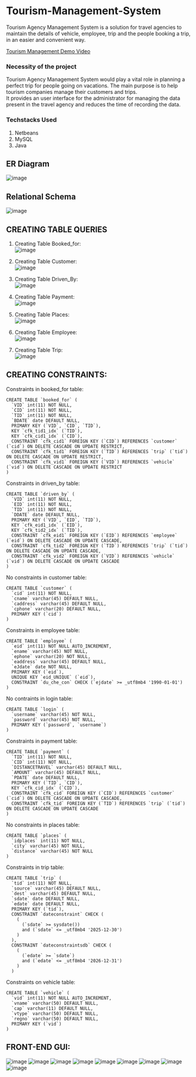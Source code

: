 # Tourism-Management-System
Tourism Agency Management System is a solution for travel agencies to maintain the details of vehicle, employee, trip and the people booking a trip, in an easier and convenient way.  

[Tourism Management Demo Video](./Tourism%20Management.mp4)
### Necessity of the project 
Tourism Agency Management System would play a vital role in planning a perfect trip for people going on vacations.
The main purpose is to help tourism companies manage their customers and trips.  
It provides an user interface for the administrator for managing the data present in the travel agency and reduces the time of recording the data.
### Techstacks Used
1. Netbeans  
2. MySQL  
3. Java  
## ER Diagram
![image](https://user-images.githubusercontent.com/75008683/177980506-da644d8a-ada3-4ae6-a35f-ea2a340b828d.png)
## Relational Schema
![image](https://user-images.githubusercontent.com/75008683/177980603-60c6845a-802c-4f3c-b487-bc85354f6a55.png)

## CREATING TABLE QUERIES
1. Creating Table Booked_for:  
![image](https://user-images.githubusercontent.com/75008683/177981747-73fa34a3-9555-4886-b1c8-07a5872d44c2.png)


2. Creating Table Customer:  
![image](https://user-images.githubusercontent.com/75008683/177981775-ff64316b-a3bd-4c41-8d0a-89b67d880b8b.png)


3. Creating Table Driven_By:  
![image](https://user-images.githubusercontent.com/75008683/177981803-5bfac38f-6aae-4c52-a8be-5ef14c7a5068.png)


4. Creating Table Payment:  
![image](https://user-images.githubusercontent.com/75008683/177981840-0dd6d013-80e1-446c-9891-f5c1ad322549.png)


5. Creating Table Places:  
![image](https://user-images.githubusercontent.com/75008683/177981863-d66e8a93-d2a3-4fdf-80ea-fb8c98bf7b06.png)


6. Creating Table Employee:  
![image](https://user-images.githubusercontent.com/75008683/177981897-6334af9b-a38a-4acf-ab40-9a40e7b6687d.png)


7. Creating Table Trip:  
![image](https://user-images.githubusercontent.com/75008683/177981921-23d1fefc-b85b-4fca-a9c8-a54c64bcc17d.png)

## CREATING CONSTRAINTS:
Constraints in booked_for table:  
```
CREATE TABLE `booked_for` (
  `VID` int(11) NOT NULL,
  `CID` int(11) NOT NULL,
  `TID` int(11) NOT NULL,
  `BDATE` date DEFAULT NULL,
  PRIMARY KEY (`VID`, `CID`, `TID`),
  KEY `cfk_tid1_idx` (`TID`),
  KEY `cfk_cid1_idx` (`CID`),
  CONSTRAINT `cfk_cid1` FOREIGN KEY (`CID`) REFERENCES `customer` (`cid`) ON DELETE CASCADE ON UPDATE RESTRICT,
  CONSTRAINT `cfk_tid1` FOREIGN KEY (`TID`) REFERENCES `trip` (`tid`) ON DELETE CASCADE ON UPDATE RESTRICT,
  CONSTRAINT `cfk_vid1` FOREIGN KEY (`VID`) REFERENCES `vehicle` (`vid`) ON DELETE CASCADE ON UPDATE RESTRICT
)
```

Constraints in driven_by table:  
```
CREATE TABLE `driven_by` (
  `VID` int(11) NOT NULL,
  `EID` int(11) NOT NULL,
  `TID` int(11) NOT NULL,
  `DDATE` date DEFAULT NULL,
  PRIMARY KEY (`VID`, `EID`, `TID`),
  KEY `cfk_eid1_idx` (`EID`),
  KEY `cfk_tid2_idx` (`TID`),
  CONSTRAINT `cfk_eid1` FOREIGN KEY (`EID`) REFERENCES `employee` (`eid`) ON DELETE CASCADE ON UPDATE CASCADE,
  CONSTRAINT `cfk_tid2` FOREIGN KEY (`TID`) REFERENCES `trip` (`tid`) ON DELETE CASCADE ON UPDATE CASCADE,
  CONSTRAINT `cfk_vid2` FOREIGN KEY (`VID`) REFERENCES `vehicle` (`vid`) ON DELETE CASCADE ON UPDATE CASCADE
)
```

No constraints in customer table:  
```
CREATE TABLE `customer` (
  `cid` int(11) NOT NULL,
  `cname` varchar(45) DEFAULT NULL,
  `caddress` varchar(45) DEFAULT NULL,
  `cphone` varchar(20) DEFAULT NULL,
  PRIMARY KEY (`cid`)
)
```

Constraints in employee table:  
```
CREATE TABLE `employee` (
  `eid` int(11) NOT NULL AUTO_INCREMENT,
  `ename` varchar(45) NOT NULL,
  `ephone` varchar(20) NOT NULL,
  `eaddress` varchar(45) DEFAULT NULL,
  `eJdate` date NOT NULL,
  PRIMARY KEY (`eid`),
  UNIQUE KEY `eid_UNIQUE` (`eid`),
  CONSTRAINT `du_che_con` CHECK (`ejdate` >= _utf8mb4 '1990-01-01')
)
```

No contraints in login table:  
```
CREATE TABLE `login` (
  `username` varchar(45) NOT NULL,
  `password` varchar(45) NOT NULL,
  PRIMARY KEY (`password`, `username`)
)
```

Constraints in payment table:  
```
CREATE TABLE `payment` (
  `TID` int(11) NOT NULL,
  `CID` int(11) NOT NULL,
  `DISTANCETRAVEL` varchar(45) DEFAULT NULL,
  `AMOUNT` varchar(45) DEFAULT NULL,
  `PDATE` date DEFAULT NULL,
  PRIMARY KEY (`TID`, `CID`),
  KEY `cfk_cid_idx` (`CID`),
  CONSTRAINT `cfk_cid` FOREIGN KEY (`CID`) REFERENCES `customer` (`cid`) ON DELETE CASCADE ON UPDATE CASCADE,
  CONSTRAINT `cfk_tid` FOREIGN KEY (`TID`) REFERENCES `trip` (`tid`) ON DELETE CASCADE ON UPDATE CASCADE
)
```

No constraints in places table:  
```
CREATE TABLE `places` (
  `idplaces` int(11) NOT NULL,
  `city` varchar(45) NOT NULL,
  `distance` varchar(45) NOT NULL
)
```

Constraints in trip table:  
```
CREATE TABLE `trip` (
  `tid` int(11) NOT NULL,
  `source` varchar(45) DEFAULT NULL,
  `dest` varchar(45) DEFAULT NULL,
  `sdate` date DEFAULT NULL,
  `edate` date DEFAULT NULL,
  PRIMARY KEY (`tid`),
  CONSTRAINT `dateconstraint` CHECK (
    (
      (`sdate` >= sysdate())
      and (`sdate` <= _utf8mb4 '2025-12-30')
    )
  ),
  CONSTRAINT `dateconstraintsdb` CHECK (
    (
      (`edate` >= `sdate`)
      and (`edate` <= _utf8mb4 '2026-12-31')
    )
  )
```

Constraints on vehicle table:  
```
CREATE TABLE `vehicle` (
  `vid` int(11) NOT NULL AUTO_INCREMENT,
  `vname` varchar(50) DEFAULT NULL,
  `cap` varchar(11) DEFAULT NULL,
  `vtype` varchar(50) DEFAULT NULL,
  `regno` varchar(50) DEFAULT NULL,
  PRIMARY KEY (`vid`)
)
```


## FRONT-END GUI:
![image](https://github.com/user-attachments/assets/837fa2c8-ab9b-4c02-99eb-6fb7ef87d09b)
![image](https://github.com/user-attachments/assets/4c11775b-f280-4ed0-8b29-c72aac1ede96)
![image](https://github.com/user-attachments/assets/e99e8c76-df04-4cd3-abdd-c6101adad317)
![image](https://github.com/user-attachments/assets/2eae1054-43f5-457e-9cd5-3ce0f5df5cda)
![image](https://github.com/user-attachments/assets/47907c21-edd1-4b29-9daf-4db796daaadb)
![image](https://github.com/user-attachments/assets/b56aa0d3-3e1a-4c0c-98e2-44c43c01e92d)
![image](https://github.com/user-attachments/assets/75cd5287-d69a-440d-9462-70888b0321ec)
![image](https://github.com/user-attachments/assets/969874e4-bf2f-41a2-9a8f-773c78c6f054)
![image](https://github.com/user-attachments/assets/93da9e5e-d838-4cbd-a69a-674c27f1c069)










